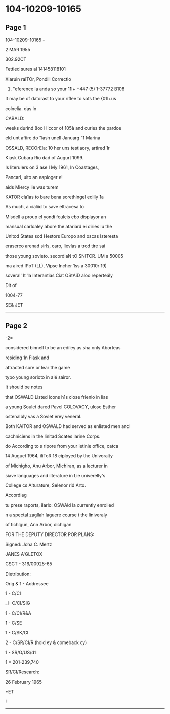 # 104-10209-10165

## Page 1

104-10209-10165 -

2 MAR 1955

302.92CT

Fettled sures al 141458118101

Xiaruin raiTOr, Pondill Correctlo

1. "eference la anda so your 11l+ +447 (5) 1-37772 B108

It may be of datorast to your riflee to sots the {01l+us

colnelia. das In

CABALD:

weeks durind 8oo Hiccor of 105à and curies the pardoe

eld unt aftire do "lash unell Januarg "1 Marina

OSSALD, RECOrEla: 10 her uns testlaory, artired 1r

Kiask Cubara Rio dad of Augurt 1099.

Is literulers on 3 ase l My 1961, In Coastages,

Pancarl, uito an eapioger e!

aids Miercy lie was turem

KATOR cla1as to bare bena sorethingel edilly 1a

As much, a cialiid to save eltracesa to

Misdell a proup el yondi fouleis ebo displayor an

mansual carloaley abore the atariard ei diries lu the

Unltod States sod Hestors Europo and oscas Isteresta

eraserco arenad sirls, caro, lievlas a trod tire sai

those young sovieto. secordlaN tO SNITCR. UM a 50005

ma aired IPoT (LL), Vipse Incher 1ss a 30010r 19)

soveral' It 1a Interantias Ciat OStAiD aloo reperteály

Dit of

1004-77

SE& JET

---

## Page 2

-2=

considered binnell to be an ediley as sha only Aborteas

residing 1n Flask and

attracted sore or lear the game

typo young sorioto in alé sairor.

It should be notes

that OSWALD Listed icons h1s close frienio in lias

a young Soulet dared Pavel COLOVACY, ulose Esther

ostenalbly vas a Sovlet erey veneral.

Both KAiTOR and OSWALD had served as enlisted men and

cachniciens in the linitad Scates larine Corps.

do According to s ripore from your ietinie office, catca

14 Auguet 1964, iliToR 18 ciployed by the Univoralty

of Michigho, Anu Arbor, Michiran, as a lecturer in

siave languages and ilterature in Lie univerelly's

College cs Alturature, Selenor rid Arto.

Accordiag

tu prese raports, ilarlo: OSWAld la currently enrolled

n a spectal zagllah laguere course t the liniveraly

of tichlgun, Ann Arbor, dichigan

FOR THE DEPUTY DIRECTOR POR PLANS:

Signed: Joha C. Mertz

JANES A'GLETOX

CSCT - 316/00925-65

Dietribution:

Orig & 1 - Addressee

1 - C/CI

_I- C/CI/SIG

1 - C/CI/R&A

1 - C/SE

1 - C/SK/CI

2 - C/SR/CI/R (hold ey & comeback cy)

1 - SR/O/US/d1

1 = 201-239,740

SR/CI/Research:

26 February 1965

*ET

!

---

